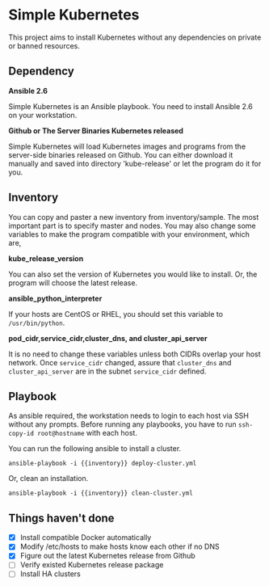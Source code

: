 # Simple Kubernetes

This project aims to install Kubernetes without any dependencies on private or banned resources.

## Dependency
**Ansible 2.6**

Simple Kubernetes is an Ansible playbook. You need to install Ansible 2.6 on your workstation.

**Github or The Server Binaries Kubernetes released**

Simple Kubernetes will load Kubernetes images and programs from the server-side binaries released on Github. You can either download it manually and saved into directory 'kube-release' or let the program do it for you.

## Inventory
You can copy and paster a new inventory from inventory/sample. The most important part is to specify master and nodes. You may also change some variables to make the program compatible with your environment, which are,

**kube_release_version**

You can also set the version of Kubernetes you would like to install. Or, the program will choose the latest release.

**ansible_python_interpreter**

If your hosts are CentOS or RHEL, you should set this variable to `/usr/bin/python`.

**pod_cidr,service_cidr,cluster_dns, and cluster_api_server**

It is no need to change these variables unless both CIDRs overlap your host network. Once `service_cidr` changed, assure that `cluster_dns` and `cluster_api_server` are in the subnet `service_cidr` defined.

## Playbook
As ansible required, the workstation needs to login to each host via SSH without any prompts. Before running any playbooks, you have to run `ssh-copy-id root@hostname` with each host.

You can run the following ansible to install a cluster.

`ansible-playbook -i {{inventory}} deploy-cluster.yml`

Or, clean an installation.

`ansible-playbook -i {{inventory}} clean-cluster.yml`

## Things haven't done
- [x] Install compatible Docker automatically
- [x] Modify /etc/hosts to make hosts know each other if no DNS
- [x] Figure out the latest Kubernetes release from Github
- [ ] Verify existed Kubernetes release package
- [ ] Install HA clusters
